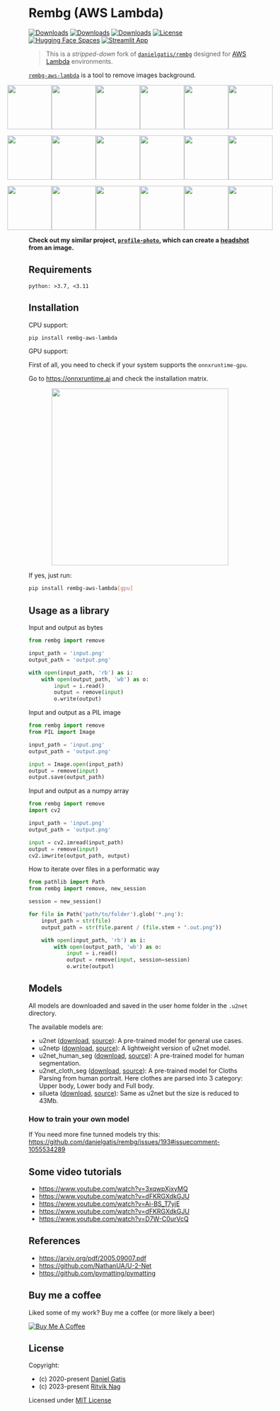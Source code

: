 # Rembg (AWS Lambda)

[![Downloads](https://pepy.tech/badge/rembg-aws-lambda)](https://pepy.tech/project/rembg-aws-lambda)
[![Downloads](https://pepy.tech/badge/rembg-aws-lambda/month)](https://pepy.tech/project/rembg-aws-lambda)
[![Downloads](https://pepy.tech/badge/rembg-aws-lambda/week)](https://pepy.tech/project/rembg-aws-lambda)
[![License](https://img.shields.io/badge/License-MIT-blue.svg)](https://img.shields.io/badge/License-MIT-blue.svg)
[![Hugging Face Spaces](https://img.shields.io/badge/🤗%20Hugging%20Face-Spaces-blue)](https://huggingface.co/spaces/KenjieDec/RemBG)
[![Streamlit App](https://img.shields.io/badge/🎈%20Streamlit%20Community-Cloud-blue)](https://bgremoval.streamlit.app/)


> This is a *stripped-down* fork of [`danielgatis/rembg`](https://github.com/danielgatis/rembg)
> designed for [AWS Lambda](https://aws.amazon.com/lambda/) environments.

[`rembg-aws-lambda`](https://pypi.org/project/rembg-aws-lambda/) is a tool to remove images background.

<p style="display: flex;align-items: center;justify-content: center;">
  <img src="https://raw.githubusercontent.com/rnag/rembg-aws-lambda/master/examples/car-1.jpg" width="100" />
  <img src="https://raw.githubusercontent.com/rnag/rembg-aws-lambda/master/examples/car-1.out.png" width="100" />
  <img src="https://raw.githubusercontent.com/rnag/rembg-aws-lambda/master/examples/car-2.jpg" width="100" />
  <img src="https://raw.githubusercontent.com/rnag/rembg-aws-lambda/master/examples/car-2.out.png" width="100" />
  <img src="https://raw.githubusercontent.com/rnag/rembg-aws-lambda/master/examples/car-3.jpg" width="100" />
  <img src="https://raw.githubusercontent.com/rnag/rembg-aws-lambda/master/examples/car-3.out.png" width="100" />
</p>

<p style="display: flex;align-items: center;justify-content: center;">
  <img src="https://raw.githubusercontent.com/rnag/rembg-aws-lambda/master/examples/animal-1.jpg" width="100" />
  <img src="https://raw.githubusercontent.com/rnag/rembg-aws-lambda/master/examples/animal-1.out.png" width="100" />
  <img src="https://raw.githubusercontent.com/rnag/rembg-aws-lambda/master/examples/animal-2.jpg" width="100" />
  <img src="https://raw.githubusercontent.com/rnag/rembg-aws-lambda/master/examples/animal-2.out.png" width="100" />
  <img src="https://raw.githubusercontent.com/rnag/rembg-aws-lambda/master/examples/animal-3.jpg" width="100" />
  <img src="https://raw.githubusercontent.com/rnag/rembg-aws-lambda/master/examples/animal-3.out.png" width="100" />
</p>

<p style="display: flex;align-items: center;justify-content: center;">
  <img src="https://raw.githubusercontent.com/rnag/rembg-aws-lambda/master/examples/girl-1.jpg" width="100" />
  <img src="https://raw.githubusercontent.com/rnag/rembg-aws-lambda/master/examples/girl-1.out.png" width="100" />
  <img src="https://raw.githubusercontent.com/rnag/rembg-aws-lambda/master/examples/girl-2.jpg" width="100" />
  <img src="https://raw.githubusercontent.com/rnag/rembg-aws-lambda/master/examples/girl-2.out.png" width="100" />
  <img src="https://raw.githubusercontent.com/rnag/rembg-aws-lambda/master/examples/girl-3.jpg" width="100" />
  <img src="https://raw.githubusercontent.com/rnag/rembg-aws-lambda/master/examples/girl-3.out.png" width="100" />
</p>

**Check out my similar project, [`profile-photo`](https://github.com/rnag/profile-photo),
which can create a [headshot](https://www.nfi.edu/headshot-photo/) from an image.**

## Requirements

```
python: >3.7, <3.11
```

## Installation

CPU support:

```bash
pip install rembg-aws-lambda
```

GPU support:

First of all, you need to check if your system supports the `onnxruntime-gpu`.

Go to https://onnxruntime.ai and check the installation matrix.

<p style="display: flex;align-items: center;justify-content: center;">
  <img src="https://raw.githubusercontent.com/rnag/rembg-aws-lambda/master/onnxruntime-installation-matrix.png" width="400" />
</p>

If yes, just run:

```bash
pip install rembg-aws-lambda[gpu]
```

## Usage as a library

Input and output as bytes

```python
from rembg import remove

input_path = 'input.png'
output_path = 'output.png'

with open(input_path, 'rb') as i:
    with open(output_path, 'wb') as o:
        input = i.read()
        output = remove(input)
        o.write(output)
```

Input and output as a PIL image

```python
from rembg import remove
from PIL import Image

input_path = 'input.png'
output_path = 'output.png'

input = Image.open(input_path)
output = remove(input)
output.save(output_path)
```

Input and output as a numpy array

```python
from rembg import remove
import cv2

input_path = 'input.png'
output_path = 'output.png'

input = cv2.imread(input_path)
output = remove(input)
cv2.imwrite(output_path, output)
```

How to iterate over files in a performatic way

```python
from pathlib import Path
from rembg import remove, new_session

session = new_session()

for file in Path('path/to/folder').glob('*.png'):
    input_path = str(file)
    output_path = str(file.parent / (file.stem + ".out.png"))

    with open(input_path, 'rb') as i:
        with open(output_path, 'wb') as o:
            input = i.read()
            output = remove(input, session=session)
            o.write(output)
```

## Models

All models are downloaded and saved in the user home folder in the `.u2net` directory.

The available models are:

-   u2net ([download](https://github.com/danielgatis/rembg/releases/download/v0.0.0/u2net.onnx), [source](https://github.com/xuebinqin/U-2-Net)): A pre-trained model for general use cases.
-   u2netp ([download](https://github.com/danielgatis/rembg/releases/download/v0.0.0/u2netp.onnx), [source](https://github.com/xuebinqin/U-2-Net)): A lightweight version of u2net model.
-   u2net_human_seg ([download](https://github.com/danielgatis/rembg/releases/download/v0.0.0/u2net_human_seg.onnx), [source](https://github.com/xuebinqin/U-2-Net)): A pre-trained model for human segmentation.
-   u2net_cloth_seg ([download](https://github.com/danielgatis/rembg/releases/download/v0.0.0/u2net_cloth_seg.onnx), [source](https://github.com/levindabhi/cloth-segmentation)): A pre-trained model for Cloths Parsing from human portrait. Here clothes are parsed into 3 category: Upper body, Lower body and Full body.
-   silueta ([download](https://github.com/danielgatis/rembg/releases/download/v0.0.0/silueta.onnx), [source](https://github.com/xuebinqin/U-2-Net/issues/295)): Same as u2net but the size is reduced to 43Mb.

### How to train your own model

If You need more fine tunned models try this:
https://github.com/danielgatis/rembg/issues/193#issuecomment-1055534289


## Some video tutorials

- https://www.youtube.com/watch?v=3xqwpXjxyMQ
- https://www.youtube.com/watch?v=dFKRGXdkGJU
- https://www.youtube.com/watch?v=Ai-BS_T7yjE
- https://www.youtube.com/watch?v=dFKRGXdkGJU
- https://www.youtube.com/watch?v=D7W-C0urVcQ

## References

- https://arxiv.org/pdf/2005.09007.pdf
- https://github.com/NathanUA/U-2-Net
- https://github.com/pymatting/pymatting

## Buy me a coffee

Liked some of my work? Buy me a coffee (or more likely a beer)

<a href="https://www.buymeacoffee.com/ritviknag" target="_blank"><img src="https://bmc-cdn.nyc3.digitaloceanspaces.com/BMC-button-images/custom_images/orange_img.png" alt="Buy Me A Coffee" style="height: auto !important;width: auto !important;"></a>

## License

Copyright:
  * (c) 2020-present  [Daniel Gatis](https://github.com/danielgatis)
  * (c) 2023-present  [Ritvik Nag](https://github.com/rnag)

Licensed under [MIT License](./LICENSE.txt)
